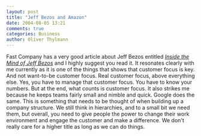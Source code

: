 ```yaml
---
layout: post
title: "Jeff Bezos and Amazon"
date: 2004-08-05 13:21
comments: true
categories: Business
author: Oliver Thylmann
---
```



Fast Company has a very good article about Jeff Bezos entitled [*Inside the Mind of Jeff Bezos*](http://www.fastcompany.com/magazine/85/bezos_1.html) and I highly suggest you read it. It resonates clearly with me currently as it is one of the things that shows that customer focus is key. And not want-to-be customer focus. Real customer focus, above everything else. Yes, you have to manage that customer focus. You have to know your numbers. But at the end, what counts is customer focus. It also strikes me because he keeps teams fairly small and nimble and quick. Google does the same. This is something that needs to be thought of when building up a company structure. We still think in hierarchies, and to a small bit we need them, but overall, you need to give people the power to change their work environment and engage the customer and make a difference. We don't really care for a higher title as long as we can do things.


